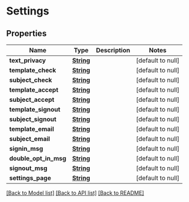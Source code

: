 # Settings
## Properties

Name | Type | Description | Notes
------------ | ------------- | ------------- | -------------
**text\_privacy** | [**String**](string.md) |  | [default to null]
**template\_check** | [**String**](string.md) |  | [default to null]
**subject\_check** | [**String**](string.md) |  | [default to null]
**template\_accept** | [**String**](string.md) |  | [default to null]
**subject\_accept** | [**String**](string.md) |  | [default to null]
**template\_signout** | [**String**](string.md) |  | [default to null]
**subject\_signout** | [**String**](string.md) |  | [default to null]
**template\_email** | [**String**](string.md) |  | [default to null]
**subject\_email** | [**String**](string.md) |  | [default to null]
**signin\_msg** | [**String**](string.md) |  | [default to null]
**double\_opt\_in\_msg** | [**String**](string.md) |  | [default to null]
**signout\_msg** | [**String**](string.md) |  | [default to null]
**settings\_page** | [**String**](string.md) |  | [default to null]

[[Back to Model list]](../README.md#documentation-for-models) [[Back to API list]](../README.md#documentation-for-api-endpoints) [[Back to README]](../README.md)

